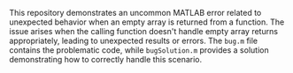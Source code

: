 This repository demonstrates an uncommon MATLAB error related to unexpected behavior when an empty array is returned from a function. The issue arises when the calling function doesn't handle empty array returns appropriately, leading to unexpected results or errors. The `bug.m` file contains the problematic code, while `bugSolution.m` provides a solution demonstrating how to correctly handle this scenario.